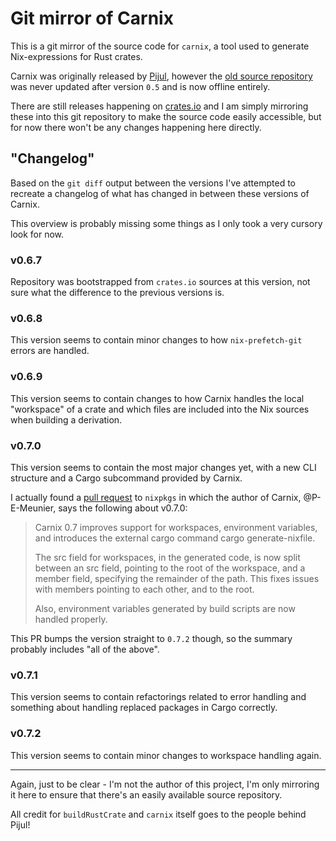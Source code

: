 Git mirror of Carnix
====================

This is a git mirror of the source code for `carnix`, a tool used to
generate Nix-expressions for Rust crates.

Carnix was originally released by [Pijul][], however the [old source
repository][] was never updated after version `0.5` and is now offline
entirely.

There are still releases happening on [crates.io][] and I am simply
mirroring these into this git repository to make the source code
easily accessible, but for now there won't be any changes happening
here directly.

## "Changelog"

Based on the `git diff` output between the versions I've attempted to
recreate a changelog of what has changed in between these versions of
Carnix.

This overview is probably missing some things as I only took a very
cursory look for now.

### v0.6.7

Repository was bootstrapped from `crates.io` sources at this version,
not sure what the difference to the previous versions is.

### v0.6.8

This version seems to contain minor changes to how `nix-prefetch-git`
errors are handled.

### v0.6.9

This version seems to contain changes to how Carnix handles the local
"workspace" of a crate and which files are included into the Nix
sources when building a derivation.

### v0.7.0

This version seems to contain the most major changes yet, with a new
CLI structure and a Cargo subcommand provided by Carnix.

I actually found a [pull request][] to `nixpkgs` in which the author
of Carnix, @P-E-Meunier, says the following about v0.7.0:

> Carnix 0.7 improves support for workspaces, environment variables, and
> introduces the external cargo command cargo generate-nixfile.
>
> The src field for workspaces, in the generated code, is now split
> between an src field, pointing to the root of the workspace, and a
> member field, specifying the remainder of the path. This fixes issues
> with members pointing to each other, and to the root.
>
> Also, environment variables generated by build scripts are now handled
> properly.

This PR bumps the version straight to `0.7.2` though, so the summary
probably includes "all of the above".

### v0.7.1

This version seems to contain refactorings related to error handling
and something about handling replaced packages in Cargo correctly.

### v0.7.2

This version seems to contain minor changes to workspace handling
again.

--------------

Again, just to be clear - I'm not the author of this project, I'm only
mirroring it here to ensure that there's an easily available source
repository.

All credit for `buildRustCrate` and `carnix` itself goes to the people
behind Pijul!

[Pijul]: https://pijul.org/2017/12/12/buildrustcrate/
[old source repository]: https://nest.pijul.com/pmeunier/nix-rust
[crates.io]: https://crates.io/crates/carnix
[pull request]: https://github.com/NixOS/nixpkgs/pull/39003
